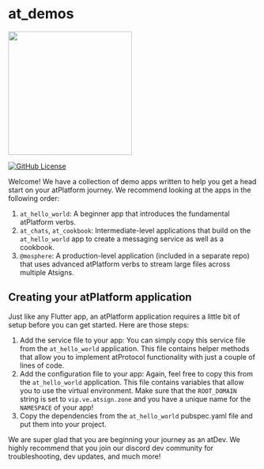 # at_demos

<img width=250px src="https://atsign.dev/assets/img/atPlatform_logo_gray.svg?sanitize=true">


[![GitHub License](https://img.shields.io/badge/license-BSD3-blue.svg)](./LICENSE)


Welcome! We have a collection of demo apps written to help you get a head start on your atPlatform journey. We recommend looking at the apps in the following order:

1. `at_hello_world`: A beginner app that introduces the fundamental atPlatform verbs.
2. `at_chats`, `at_cookbook`: Intermediate-level applications that build on the `at_hello_world` app to create a messaging service as well as a cookbook.
3. `@mosphere`: A production-level application (included in a separate repo) that uses advanced atPlatform verbs to stream large files across multiple Atsigns.

## Creating your atPlatform application

Just like any Flutter app, an atPlatform application requires a little bit of setup before you can get started. Here are those steps:

1. Add the service file to your app: You can simply copy this service file from the `at_hello_world` application. This file contains helper methods that allow you to implement atProtocol functionality with just a couple of lines of code.
2. Add the configuration file to your app: Again, feel free to copy this from the `at_hello_world` application. This file contains variables that allow you to use the virtual environment. Make sure that the `ROOT_DOMAIN` string is set to `vip.ve.atsign.zone` and you have a unique name for the `NAMESPACE` of your app!
3. Copy the dependencies from the `at_hello_world` pubspec.yaml file and put them into your project.


We are super glad that you are beginning your journey as an atDev. We highly recommend that you join our discord dev community for troubleshooting, dev updates, and much more!
